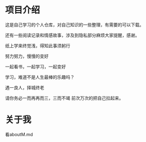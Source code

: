 # 项目介绍

这是自己学习的个人仓库，对自己知识的一些整理，有需要的可以下载。

还有一些阅读记录和情感故事，涉及到隐私部分麻烦大家提醒，感谢。



纸上学来终觉浅，得知此事须躬行

努力努力，慢慢的变好

一起看书，一起学习，一起变好



学习，难道不是人生最棒的乐趣吗？



遇一良人，择城终老





请你务必一而再再而三，三而不竭 前次万次的把自己拉起来。









# 关于我

看aboutM.md





